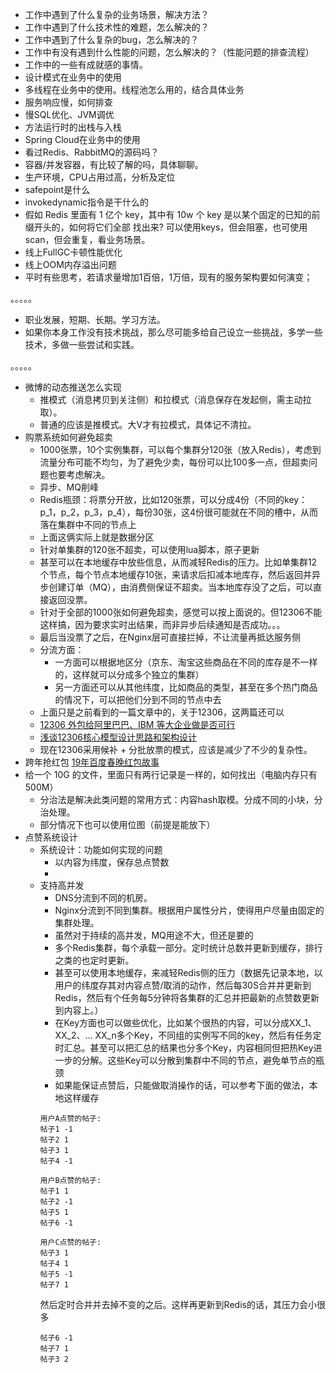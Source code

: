 - 工作中遇到了什么复杂的业务场景，解决方法？
- 工作中遇到了什么技术性的难题，怎么解决的？
- 工作中遇到了什么复杂的bug，怎么解决的？
- 工作中有没有遇到什么性能的问题，怎么解决的？（性能问题的排查流程）
- 工作中的一些有成就感的事情。
- 设计模式在业务中的使用
- 多线程在业务中的使用。线程池怎么用的，结合具体业务
- 服务响应慢，如何排查
- 慢SQL优化、JVM调优
- 方法运行时的出栈与入栈
- Spring Cloud在业务中的使用
- 看过Redis、RabbitMQ的源码吗？
- 容器/并发容器，有比较了解的吗，具体聊聊。
- 生产环境，CPU占用过高，分析及定位
- safepoint是什么
- invokedynamic指令是干什么的
- 假如 Redis 里面有 1 亿个 key，其中有 10w 个 key 是以某个固定的已知的前缀开头的，如何将它们全部 找出来? 可以使用keys，但会阻塞，也可使用scan，但会重复，看业务场景。
- 线上FullGC卡顿性能优化
- 线上OOM内存溢出问题
- 平时有些思考，若请求量增加1百倍，1万倍，现有的服务架构要如何演变；

。。。。。

- 职业发展，短期、长期。学习方法。
- 如果你本身工作没有技术挑战，那么尽可能多给自己设立一些挑战，多学一些技术，多做一些尝试和实践。

。。。。。

- 微博的动态推送怎么实现
    - 推模式（消息拷贝到关注侧）和拉模式（消息保存在发起侧，需主动拉取）。
    - 普通的应该是推模式。大V才有拉模式，具体记不清拉。
- 购票系统如何避免超卖
    - 1000张票，10个实例集群，可以每个集群分120张（放入Redis），考虑到流量分布可能不均匀，为了避免少卖，每份可以比100多一点，但超卖问题也要考虑解决。
    - 异步、MQ削峰
    - Redis瓶颈：将票分开放，比如120张票，可以分成4份（不同的key：p_1，p_2，p_3，p_4），每份30张，这4份很可能就在不同的槽中，从而落在集群中不同的节点上
    - 上面这俩实际上就是数据分区
    - 针对单集群的120张不超卖，可以使用lua脚本，原子更新
    - 甚至可以在本地缓存中放些信息，从而减轻Redis的压力。比如单集群12个节点，每个节点本地缓存10张，来请求后扣减本地库存，然后返回并异步创建订单（MQ），由消费侧保证不超卖。当本地库存没了之后，可以直接返回没票。
    - 针对于全部的1000张如何避免超卖，感觉可以按上面说的。但12306不能这样搞，因为要求实时出结果，而非异步后续通知是否成功。。。
    - 最后当没票了之后，在Nginx层可直接拦掉，不让流量再抵达服务侧
    - 分流方面：
        - 一方面可以根据地区分（京东、淘宝这些商品在不同的库存是不一样的，这样就可以分成多个独立的集群）
        - 另一方面还可以从其他纬度，比如商品的类型，甚至在多个热门商品的情况下，可以把他们分到不同的节点中去
    - 上面只是之前看到的一篇文章中的，关于12306，这两篇还可以
    - [12306 外包给阿里巴巴、IBM 等大企业做是否可行](https://www.zhihu.com/question/22451397/answer/21426532)
    - [浅谈12306核心模型设计思路和架构设计](https://blog.csdn.net/huangshulang1234/article/details/78548485)
    - 现在12306采用候补 + 分批放票的模式，应该是减少了不少的复杂性。
- 跨年抢红包 [19年百度春晚红包故事](https://mp.weixin.qq.com/s/W9Nbq64v9doYPxcCLBsqNQ)
- 给一个 10G 的文件，里面只有两行记录是一样的，如何找出（电脑内存只有 500M）
    - 分治法是解决此类问题的常用方式：内容hash取模。分成不同的小块，分治处理。
    - 部分情况下也可以使用位图（前提是能放下）
- 点赞系统设计
    - 系统设计：功能如何实现的问题
        - 以内容为纬度，保存总点赞数
        -
    - 支持高并发
        - DNS分流到不同的机房。
        - Nginx分流到不同到集群。根据用户属性分片，使得用户尽量由固定的集群处理。
        - 虽然对于持续的高并发，MQ用途不大，但还是要的
        - 多个Redis集群，每个承载一部分。定时统计总数并更新到缓存，排行之类的也定时更新。
        - 甚至可以使用本地缓存，来减轻Redis侧的压力（数据先记录本地，以用户的纬度存其对内容点赞/取消的动作，然后每30S合并并更新到Redis，然后有个任务每5分钟将各集群的汇总并把最新的点赞数更新到内容上。）
        - 在Key方面也可以做些优化，比如某个很热的内容，可以分成XX_1、XX_2、... XX_n多个Key，不同组的实例写不同的key，然后有任务定时汇总。甚至可以把汇总的结果也分多个Key，内容相同但把热Key进一步的分解。这些Key可以分散到集群中不同的节点，避免单节点的瓶颈
        - 如果能保证点赞后，只能做取消操作的话，可以参考下面的做法，本地这样缓存
      ```
      用户A点赞的帖子:
      帖子1 -1 
      帖子2 1 
      帖子3 1 
      帖子4 -1

      用户B点赞的帖子:
      帖子1 1 
      帖子2 -1 
      帖子5 1 
      帖子6 -1

      用户C点赞的帖子:
      帖子3 1 
      帖子4 1 
      帖子5 -1 
      帖子7 1
      ```
      然后定时合并并去掉不变的之后。这样再更新到Redis的话，其压力会小很多
      ```
      帖子6 -1
      帖子7 1
      帖子3 2
      ```
